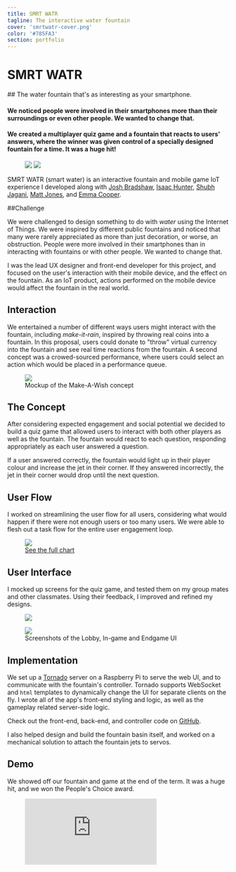 ```yaml
---
title: SMRT WATR
tagline: The interactive water fountain
cover: 'smrtwatr-cover.png'
color: '#785FA3'
section: portfolio
---
```


# SMRT WATR

<!-- <div class="folio-nav prev chameleon">
	<a href="?p=chameleon">Chameleon</a>
</div>

<div class="folio-nav next tap">
	<a href="?p=tap">TAP</a>
</div> -->

<div class="tldr" markdown=1>
## The water fountain that's as interesting as your smartphone.

#### We noticed people were involved in their smartphones more than their surroundings or even other people. We wanted to change that.

#### We created a multiplayer quiz game and a fountain that reacts to users' answers, where the winner was given control of a specially designed fountain for a time. It was a huge hit!
</div>

<figure class='folio_image' id='hero'>
		<img id="hero-iso" src='../includes/portfolio_images/smrtwatr/smrtwatr-isolated.png'>
		<img id="hero-iso-crop" src='../includes/portfolio_images/smrtwatr/smrtwatr-isolated-crop.png'>
<figcaption></figcaption>
</figure>

SMRT WATR (smart water) is an interactive fountain and mobile game IoT experience I developed along with [Josh Bradshaw](http://joshbradshaw.ca), [Isaac Hunter](https://isaachunter.ca), [Shubh Jagani](http://www.shubhjagani.com), [Matt Jones](https://www.linkedin.com/in/matt--jones/), and [Emma Cooper](https://www.linkedin.com/in/emmacooper2562/).

##Challenge

We were challenged to design something to do with *water* using the Internet of Things. We were inspired by different public fountains and noticed that many were rarely appreciated as more than just decoration, or worse, an obstruction. People were more involved in their smartphones than in interacting with fountains or with other people. We wanted to change that. 

I was the lead UX designer and front-end developer for this project, and focused on the user's interaction with their mobile device, and the effect on the fountain. As an IoT product, actions performed on the mobile device would affect the fountain in the real world. 

## Interaction

We entertained a number of different ways users might interact with the fountain, including *make-it-rain*, inspired by throwing real coins into a fountain. In this proposal, users could donate to "throw" virtual currency into the fountain and see real time reactions from the fountain. A second concept was a crowed-sourced performance, where users could select an action which would be placed in a performance queue.

<figure class='folio_image' id='other-options'>
		<img src='../includes/portfolio_images/smrtwatr/make-a-wish.jpg'>
<figcaption>Mockup of the Make-A-Wish concept</figcaption>
</figure>

## The Concept

After considering expected engagement and social potential we decided to build a quiz game that allowed users to interact with both other players as well as the fountain. The fountain would react to each question, responding appropriately as each user answered a question. 

If a user answered correctly, the fountain would light up in their player colour and increase the jet in their corner. If they answered incorrectly, the jet in their corner would drop until the next question. 

## User Flow

I worked on streamlining the user flow for all users, considering what would happen if there were not enough users or too many users. We were able to flesh out a task flow for the entire user engagement loop.

<figure class='folio_image' id='flowhart'>
		<img src='../includes/portfolio_images/smrtwatr/SMRTWATR-flow.jpg'>
<figcaption><a href="../includes/portfolio_images/smrtwatr/SMRTWATR-flow.pdf">See the full chart</a></figcaption>
</figure>

## User Interface

I mocked up screens for the quiz game, and tested them on my group mates and other classmates. Using their feedback, I improved and refined my designs.

<figure class='folio_image' id='smrtwatr-lobby&ingame'>
		<img src='../includes/portfolio_images/smrtwatr/smrtwatr-lobby&ingame.png'>
</figure>

<figure class='folio_image' id='smrtwatr-endgame'>
		<img src='../includes/portfolio_images/smrtwatr/smrtwatr-endgame.png'>
<figcaption>Screenshots of the Lobby, In-game and Endgame UI</figcaption>
</figure> 

## Implementation

We set up a [Tornado](http://www.tornadoweb.org/en/stable/) server on a Raspberry Pi to serve the web UI, and to communicate with the fountain's controller. Tornado supports WebSocket and `html` templates to dynamically change the UI for separate clients on the fly. I wrote all of the app's front-end styling and logic, as well as the gameplay related server-side logic. 

Check out the front-end, back-end, and controller code on [GitHub](https://github.com/Adam93MT/SMRTWATR).

I also helped design and build the fountain basin itself, and worked on a mechanical solution to attach the fountain jets to servos.

## Demo

We showed off our fountain and game at the end of the term. It was a huge hit, and we won the People's Choice award.

<figure class='folio_image' id='smrtwatr-demo'>
	<iframe src="https://www.youtube.com/embed/x0ej92Pg6EA" frameborder="0" webkitallowfullscreen mozallowfullscreen allowfullscreen></iframe>
<figcaption></figcaption>
</figure>